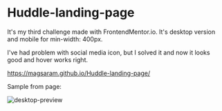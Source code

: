 # Huddle-landing-page
It's my third challenge made with FrontendMentor.io. It's desktop version and mobile for min-width: 400px.

I've had problem with social media icon, but I solved it and now it looks good and hover works right.

https://magsaram.github.io/Huddle-landing-page/

Sample from page:

![desktop-preview](https://user-images.githubusercontent.com/123835498/220394317-59cff93d-3c0d-4d8c-abd6-05452470fc66.jpg)
